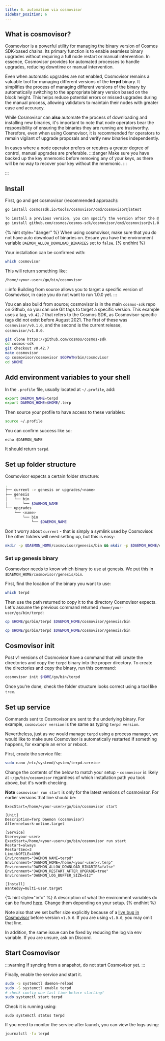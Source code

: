 ```yaml
---
title: 6. automation via cosmovisor
sidebar_position: 6
---
```


## What is cosmovisor?

Cosmovisor is a powerful utility for managing the binary version of Cosmos SDK-based chains. Its primary function is to enable seamless binary upgrades without requiring a full node restart or manual intervention. In essence, Cosmovisor provides for automated processes to handle upgrades, reducing downtime or manual intervention.

Even when automatic upgrades are not enabled, Cosmovisor remains a valuable tool for managing different versions of the **terpd** binary. It simplifies the process of managing different versions of the binary by automatically switching to the appropriate binary version based on the block height. This helps reduce potential errors or missed upgrades during the manual process, allowing validators to maintain their nodes with greater ease and accuracy.

While Cosmovisor can **also** automate the process of downloading and installing new binaries, it's important to note that node operators bear the responsibility of ensuring the binaries they are running are trustworthy. Therefore, even when using Cosmovisor, it is recommended for operators to remain vigilant of upgrade proposals and verify new binaries independently.

In cases where a node operator prefers or requires a greater degree of control, manual upgrades are preferable.
:::danger
Make sure you have backed up the key mnemonic before removing any of your keys, as there will be no way to recover your key without the mnemonic.
:::

:::

## Install

First, go and get cosmovisor (recommended approach):

```bash
go install cosmossdk.io/tools/cosmovisor/cmd/cosmovisor@latest

To install a previous version, you can specify the version after the @ sign. Note that versions older than 1.4.0 can also target a specific version, at a slightly different location:
go install github.com/cosmos/cosmos-sdk/cosmovisor/cmd/cosmovisor@v1.0.0
```

{% hint style="danger" %}
When using cosmovisor, make sure that you do not have auto download of binaries on. Ensure you have the environment variable `DAEMON_ALLOW_DOWNLOAD_BINARIES` set to `false`.
{% endhint %}

Your installation can be confirmed with:

```bash
which cosmovisor
```

This will return something like:

```bash
/home/<your-user>/go/bin/cosmovisor
```

:::info
Building from source allows you to target a specific version of Cosmovisor, in case you do not want to run 1.0.0 yet.
:::

You can also build from source; cosmovisor is in the main `cosmos-sdk` repo on Github, so you can use Git tags to target a specific version. This example uses a tag, `v0.42.7` that refers to the Cosmos SDK, as Cosmovisor-specific tags did not exist before August 2021. The first of these was `cosmovisor/v0.1.0`, and the second is the current release, `cosmovisor/v1.0.0`.

```bash
git clone https://github.com/cosmos/cosmos-sdk
cd cosmos-sdk
git checkout v0.42.7
make cosmovisor
cp cosmovisor/cosmovisor $GOPATH/bin/cosmovisor
cd $HOME
```

## Add environment variables to your shell

In the `.profile` file, usually located at `~/.profile`, add:

```bash
export DAEMON_NAME=terpd
export DAEMON_HOME=$HOME/.terp
```

Then source your profile to have access to these variables:

```bash
source ~/.profile
```

You can confirm success like so:

```
echo $DAEMON_NAME
```

It should return `terpd`.

## Set up folder structure

Cosmovisor expects a certain folder structure:

```bash
.
├── current -> genesis or upgrades/<name>
├── genesis
│   └── bin
│       └── $DAEMON_NAME
└── upgrades
    └── <name>
        └── bin
            └── $DAEMON_NAME
```

Don't worry about `current` - that is simply a symlink used by Cosmovisor. The other folders will need setting up, but this is easy:

```bash
mkdir -p $DAEMON_HOME/cosmovisor/genesis/bin && mkdir -p $DAEMON_HOME/cosmovisor/upgrades
```

### Set up genesis binary

Cosmovisor needs to know which binary to use at genesis. We put this in `$DAEMON_HOME/cosmovisor/genesis/bin`.

First, find the location of the binary you want to use:

```bash
which terpd
```

Then use the path returned to copy it to the directory Cosmovisor expects. Let's assume the previous command returned `/home/your-user/go/bin/terpd`:

```bash
cp $HOME/go/bin/terpd $DAEMON_HOME/cosmovisor/genesis/bin
```

```bash
cp $HOME/go/bin/terpd $DAEMON_HOME/cosmovisor/genesis/bin
```

## Cosmovisor init

Post v1 versions of Cosmovisor have a command that will create the directories and copy the `terpd` binary into the proper directory. To create the directories and copy the binary, run this command:

```bash
cosmovisor init $HOME/go/bin/terpd
```

Once you're done, check the folder structure looks correct using a tool like `tree`.

## Set up service

Commands sent to Cosmovisor are sent to the underlying binary. For example, `cosmovisor version` is the same as typing `terpd version`.

Nevertheless, just as we would manage `terpd` using a process manager, we would like to make sure Cosmovisor is automatically restarted if something happens, for example an error or reboot.

First, create the service file:

```bash
sudo nano /etc/systemd/system/terpd.service
```

Change the contents of the below to match your setup - `cosmovisor` is likely at `~/go/bin/cosmovisor` regardless of which installation path you took above, but it's worth checking.

**Note** `cosmovisor run start` is only for the latest versions of cosmovisor. For earlier versions that line should be:

```
ExecStart=/home/<your-user>/go/bin/cosmovisor start
```

```
[Unit]
Description=Terp Daemon (cosmovisor)
After=network-online.target

[Service]
User=<your-user>
ExecStart=/home/<your-user>/go/bin/cosmovisor run start
Restart=always
RestartSec=3
LimitNOFILE=4096
Environment="DAEMON_NAME=terpd"
Environment="DAEMON_HOME=/home/<your-user>/.terp"
Environment="DAEMON_ALLOW_DOWNLOAD_BINARIES=false"
Environment="DAEMON_RESTART_AFTER_UPGRADE=true"
Environment="DAEMON_LOG_BUFFER_SIZE=512"

[Install]
WantedBy=multi-user.target
```

{% hint style="info" %}
A description of what the environment variables do can be found [here](https://docs.cosmos.network/master/run-node/cosmovisor.html). Change them depending on your setup.
{% endhint %}

Note also that we set buffer size explicitly because of a [live bug in Cosmovisor](https://github.com/cosmos/cosmos-sdk/pull/8590) before version `v1.0.0`. If you are using `v1.0.0`, you may omit that line.

In addition, the same issue can be fixed by reducing the log via env variable. If you are unsure, ask on Discord.

## Start Cosmovisor

:::warning
If syncing from a snapshot, do not start Cosmovisor yet.
:::

Finally, enable the service and start it.

```bash
sudo -S systemctl daemon-reload
sudo -S systemctl enable terpd
# check config one last time before starting!
sudo systemctl start terpd
```

Check it is running using:

```
sudo systemctl status terpd
```

If you need to monitor the service after launch, you can view the logs using:

```bash
journalctl -fu terpd
```